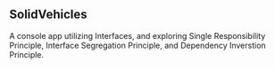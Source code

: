 ## SolidVehicles

A console app utilizing Interfaces, and exploring Single Responsibility Principle, Interface Segregation Principle, and Dependency Inverstion Principle. 
